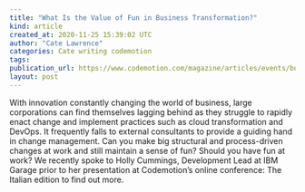 ```yaml
---
title: "What Is the Value of Fun in Business Transformation?"
kind: article
created_at: 2020-11-25 15:39:02 UTC
author: "Cate Lawrence"
categories: Cate writing codemotion
tags: 
publication_url: https://www.codemotion.com/magazine/articles/events/business-transformation-fun/
layout: post
---
```

With innovation constantly changing the world of business, large corporations can find themselves lagging behind as they struggle to rapidly enact change and implement practices such as cloud transformation and DevOps. It frequently falls to external consultants to provide a guiding hand in change management. Can you make big structural and process-driven changes at work and still maintain a sense of fun? Should you have fun at work? We recently spoke to Holly Cummings, Development Lead at IBM Garage prior to her presentation at Codemotion’s online conference: The Italian edition to find out more.

